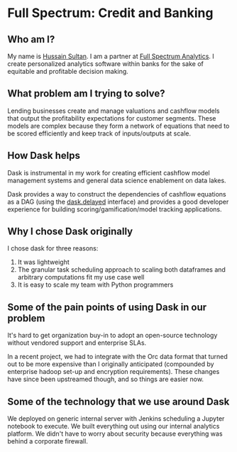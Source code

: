 Full Spectrum: Credit and Banking
=================================

Who am I?
---------

My name is [Hussain Sultan](https://www.linkedin.com/in/hussainsultan/).
I am a partner at [Full Spectrum
Analytics](https://www.fullspectrumanalytics.com/).  I create personalized
analytics software within banks for the sake of equitable and profitable
decision making.


What problem am I trying to solve?
----------------------------------

Lending businesses create and manage valuations and cashflow models that output
the profitability expectations for customer segments. These models are complex
because they form a network of equations that need to be scored efficiently and
keep track of inputs/outputs at scale.


How Dask helps
--------------

Dask is instrumental in my work for creating efficient cashflow model
management systems and general data science enablement on data lakes.

Dask provides a way to construct the dependencies of cashflow equations as a
DAG (using the [dask.delayed](https://dask.pydata.org/en/latest/delayed.html)
interface) and provides a good developer experience for building
scoring/gamification/model tracking applications.


Why I chose Dask originally
---------------------------

I chose dask for three reasons:

1.  It was lightweight
2.  The granular task scheduling approach to scaling both dataframes and
    arbitrary computations fit my use case well
3.  It is easy to scale my team with Python programmers


Some of the pain points of using Dask in our problem
----------------------------------------------------

It's hard to get organization buy-in to adopt an open-source technology without
vendored support and enterprise SLAs.

In a recent project, we had to integrate with the Orc data format that turned
out to be more expensive than I originally anticipated (compounded by
enterprise hadoop set-up and encryption requirements).  These changes have
since been upstreamed though, and so things are easier now.


Some of the technology that we use around Dask
----------------------------------------------

We deployed on generic internal server with Jenkins scheduling a Jupyter
notebook to execute.  We built everything out using our internal analytics
platform.  We didn't have to worry about security because everything was behind
a corporate firewall.
